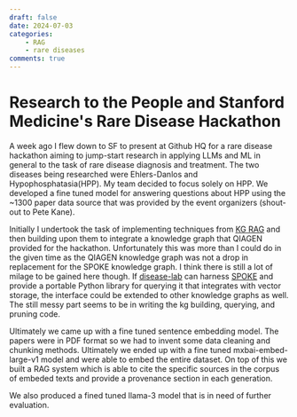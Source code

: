 ```yaml
---
draft: false
date: 2024-07-03
categories:
    - RAG
    - rare diseases
comments: true
---
```

# Research to the People and Stanford Medicine's Rare Disease Hackathon

A week ago I flew down to SF to present at Github HQ for a rare disease hackathon aiming to jump-start research in applying LLMs and ML in general to the task of rare disease diagnosis and treatment. The two diseases being researched were Ehlers-Danlos and Hypophosphatasia(HPP). My team decided to focus solely on HPP. We developed a fine tuned model for answering questions about HPP using the ~1300 paper data source that was provided by the event organizers (shout-out to Pete Kane).

Initially I undertook the task of implementing techniques from [KG RAG](https://github.com/BaranziniLab/KG_RAG) and then building upon them to integrate a knowledge graph that QIAGEN provided for the hackathon. Unfortunately this was more than I could do in the given time as the QIAGEN knowledge graph was not a drop in replacement for the SPOKE knowledge graph. I think there is still a lot of milage to be gained here though. If [disease-lab](https://github.com/keppy/disease-lab) can harness [SPOKE](https://spoke.ucsf.edu) and provide a portable Python library for querying it that integrates with vector storage, the interface could be extended to other knowledge graphs as well. The still messy part seems to be in writing the kg building, querying, and pruning code.

Ultimately we came up with a fine tuned sentence embedding model. The papers were in PDF format so we had to invent some data cleaning and chunking methods. Ultimately we ended up with a fine tuned mxbai-embed-large-v1 model and were able to embed the entire dataset. On top of this we built a RAG system which is able to cite the specific sources in the corpus of embeded texts and provide a provenance section in each generation.

We also produced a fined tuned llama-3 model that is in need of further evaluation.